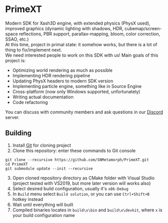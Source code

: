 # PrimeXT
Modern SDK for Xash3D engine, with extended physics (PhysX used), improved graphics (dynamic lighting with shadows, HDR, cubemap/screen-space reflections, PBR support, parallax-mapping, bloom, color correction, SSAO, etc.)<br>
At this time, project in primal state: it somehow works, but there is a lot of thing to fix/implement next.<br>
We need interested people to work on this SDK with us! Main goals of this project is:
- Optimizing world rendering as much as possible<br>
- Implementing HDR rendering pipeline<br>
- Updating PhysX headers to modern SDK version<br>
- Implementing particle engine, something like in Source Engine<br>
- Cross-platform (now only Windows supported, unfortunately)<br>
- Writing actual documentation<br>
- Code refactoring<br>

You can discuss with community members and ask questions in our [Discord](https://discord.gg/BxQUMUescJ) server.
## Building
1) Install [Git](https://git-scm.com/download/win) for cloning project
2) Clone this repository: enter these commands to Git console
```
git clone --recursive https://github.com/SNMetamorph/PrimeXT.git
cd PrimeXT
git submodule update --init --recursive
```
3) Open cloned repository directory as CMake folder with Visual Studio (project tested with VS2019, but more later version will works also)<br>
4) Select desired build configuration, usually it's `x86-Debug`
4) In `Build` menu select `Build solution`, or you can use `Ctrl+Shift+B` hotkey instead
5) Wait until everything will built
6) Compiled binaries locates in `build\x\bin` and `build\x\devkit`, where `x` is your build configuration name
